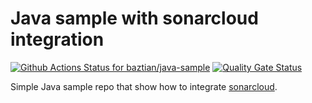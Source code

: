 Java sample with sonarcloud integration
=======================================

[![Github Actions Status for baztian/java-sample](https://github.com/baztian/java-sample/workflows/Build/badge.svg)](https://github.com/baztian/java-sample/actions) [![Quality Gate Status](https://sonarcloud.io/api/project_badges/measure?project=baztian_java-sample&metric=alert_status)](https://sonarcloud.io/dashboard?id=baztian_java-sample)

Simple Java sample repo that show how to integrate [sonarcloud](https://sonarcloud.io).
